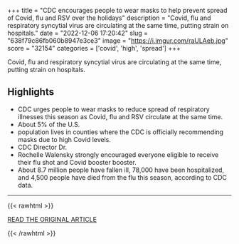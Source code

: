 +++
title = "CDC encourages people to wear masks to help prevent spread of Covid, flu and RSV over the holidays"
description = "Covid, flu and respiratory syncytial virus are circulating at the same time, putting strain on hospitals."
date = "2022-12-06 17:20:42"
slug = "638f79c86fb060b8947e3ce3"
image = "https://i.imgur.com/raULAeb.jpg"
score = "32154"
categories = ['covid', 'high', 'spread']
+++

Covid, flu and respiratory syncytial virus are circulating at the same time, putting strain on hospitals.

## Highlights

- CDC urges people to wear masks to reduce spread of respiratory illnesses this season as Covid, flu and RSV circulate at the same time.
- About 5% of the U.S.
- population lives in counties where the CDC is officially recommending masks due to high Covid levels.
- CDC Director Dr.
- Rochelle Walensky strongly encouraged everyone eligible to receive their flu shot and Covid booster booster.
- About 8.7 million people have fallen ill, 78,000 have been hospitalized, and 4,500 people have died from the flu this season, according to CDC data.

---

{{< rawhtml >}}
  <p class="article-category">
    <a target="_blank" href="https://www.cnbc.com/2022/12/05/cdc-encourages-people-to-wear-masks-to-prevent-spread-of-covid-flu-rsv.html">READ THE ORIGINAL ARTICLE</a>
  </p>
{{< /rawhtml >}}
